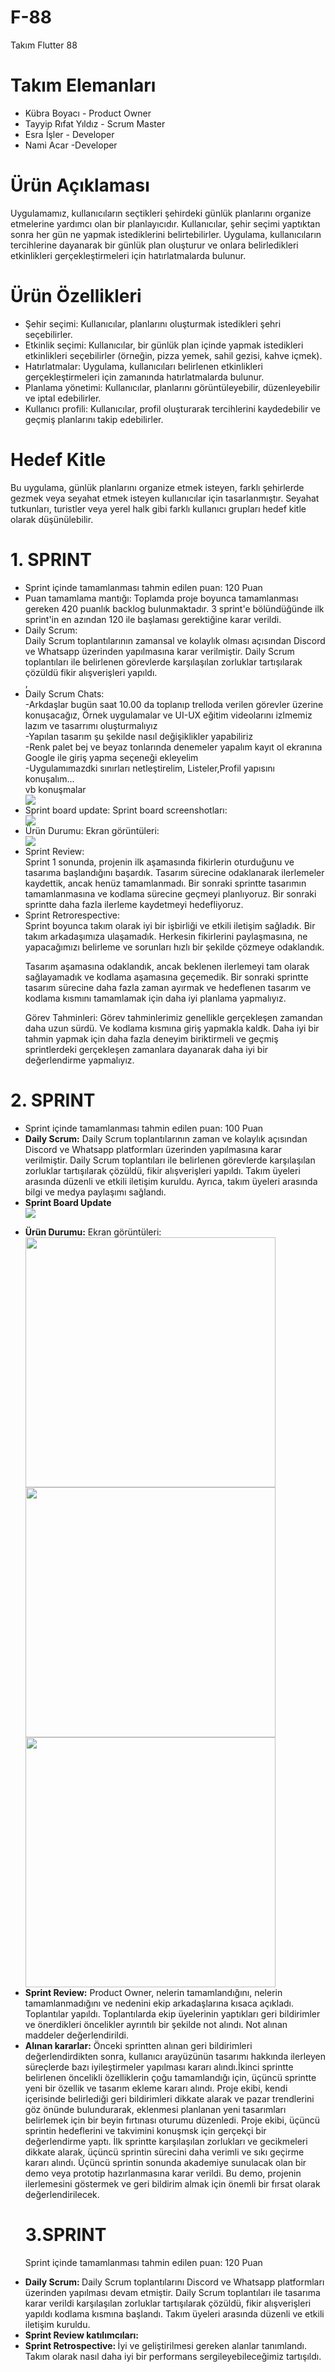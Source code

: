 # F-88
Takım Flutter 88

# Takım Elemanları

<ul>
<li> Kübra Boyacı - Product Owner </li> 
<li>Tayyip Rıfat Yıldız - Scrum Master </li>
<li>Esra İşler - Developer </li>
<li>Nami Acar -Developer </li>
    </ul>


# Ürün Açıklaması
Uygulamamız, kullanıcıların seçtikleri şehirdeki günlük planlarını organize etmelerine yardımcı olan bir planlayıcıdır. Kullanıcılar, şehir seçimi yaptıktan sonra her gün ne yapmak istediklerini belirtebilirler. Uygulama, kullanıcıların tercihlerine dayanarak bir günlük plan oluşturur ve onlara belirledikleri etkinlikleri gerçekleştirmeleri için hatırlatmalarda bulunur.
# Ürün Özellikleri

<ul>
<li>Şehir seçimi: Kullanıcılar, planlarını oluşturmak istedikleri şehri seçebilirler.</li>
<li>Etkinlik seçimi: Kullanıcılar, bir günlük plan içinde yapmak istedikleri etkinlikleri seçebilirler (örneğin, pizza yemek, sahil gezisi, kahve içmek).</li>
<li>Hatırlatmalar: Uygulama, kullanıcıları belirlenen etkinlikleri gerçekleştirmeleri için zamanında hatırlatmalarda bulunur.</li>
<li>Planlama yönetimi: Kullanıcılar, planlarını görüntüleyebilir, düzenleyebilir ve iptal edebilirler.</li>
<li>Kullanıcı profili: Kullanıcılar, profil oluşturarak tercihlerini kaydedebilir ve geçmiş planlarını takip edebilirler.</li>
</ul>

# Hedef Kitle
Bu uygulama, günlük planlarını organize etmek isteyen, farklı şehirlerde gezmek veya seyahat etmek isteyen kullanıcılar için tasarlanmıştır. Seyahat tutkunları, turistler veya yerel halk gibi farklı kullanıcı grupları hedef kitle olarak düşünülebilir.


# 1. SPRINT
<ul>
<li> Sprint içinde tamamlanması tahmin edilen puan: 120 Puan </li> 
<li>Puan tamamlama mantığı: Toplamda proje boyunca tamamlanması gereken 420 puanlık backlog bulunmaktadır. 3 sprint'e bölündüğünde ilk sprint'in en azından 120 ile başlaması gerektiğine karar verildi.</li>
<li>Daily Scrum:<br> Daily Scrum toplantılarının zamansal ve kolaylık olması açısından Discord ve Whatsapp  üzerinden yapılmasına karar verilmiştir. Daily Scrum toplantıları ile belirlenen görevlerde karşılaşılan zorluklar tartışılarak çözüldü fikir alışverişleri yapıldı.</li>,
    <li>Daily Scrum Chats:<br>
    -Arkdaşlar bugün saat 10.00 da toplanıp trelloda verilen görevler üzerine konuşacağız, Örnek uygulamalar ve UI-UX  eğitim videolarını izlmemiz lazım ve tasarrımı oluşturmalıyız<br>
    -Yapılan tasarım şu şekilde nasıl değişiklikler yapabiliriz<br>
    -Renk palet bej ve beyaz tonlarında denemeler yapalım kayıt ol ekranına Google ile giriş yapma seçeneği ekleyelim<br>
    -Uygulamımazdki sınırları netleştirelim, Listeler,Profil yapısını konuşalım...<br>
    vb konuşmalar</li>
     <img src="/assets/img/Scrum-meets.png">
 <li>Sprint board update: Sprint board screenshotları:</li> 
 <img src="/assets/img/sprint.png">
    <li>Ürün Durumu: Ekran görüntüleri:</li>
     <img src="/assets/img/figma-design.jpg">
    <li>Sprint Review: <br> Sprint 1 sonunda, projenin ilk aşamasında fikirlerin oturduğunu ve tasarıma başlandığını başardık. Tasarım sürecine odaklanarak ilerlemeler kaydettik, ancak henüz tamamlanmadı. Bir sonraki sprintte tasarımın tamamlanmasına ve kodlama sürecine geçmeyi planlıyoruz. Bir sonraki sprintte daha fazla ilerleme kaydetmeyi hedefliyoruz.</li>

<li>Sprint Retrorespective: <br>
Sprint boyunca takım olarak iyi bir işbirliği ve etkili iletişim sağladık. Bir takım arkadaşımıza ulaşamadık. Herkesin fikirlerini paylaşmasına, ne yapacağımızı belirleme ve sorunları hızlı bir şekilde çözmeye odaklandık.

Tasarım aşamasına odaklandık, ancak beklenen ilerlemeyi tam olarak sağlayamadık ve kodlama aşamasına geçemedik. Bir sonraki sprintte tasarım sürecine daha fazla zaman ayırmak ve hedeflenen tasarım ve kodlama kısmını tamamlamak için daha iyi planlama yapmalıyız.

Görev Tahminleri: Görev tahminlerimiz genellikle gerçekleşen zamandan daha uzun sürdü. Ve kodlama kısmına giriş yapmakla kaldk. Daha iyi bir tahmin yapmak için daha fazla deneyim biriktirmeli ve geçmiş sprintlerdeki gerçekleşen zamanlara dayanarak daha iyi bir değerlendirme yapmalıyız. </li>
</ul>


# 2. SPRINT

<ul>
       <li>Sprint içinde tamamlanması tahmin edilen puan: 100 Puan</li>
    <li><b>Daily Scrum:</b> Daily Scrum toplantılarının zaman ve kolaylık açısından Discord ve Whatsapp platformları üzerinden yapılmasına karar verilmiştir. Daily Scrum toplantıları ile belirlenen görevlerde karşılaşılan zorluklar tartışılarak çözüldü, fikir alışverişleri yapıldı. Takım üyeleri arasında düzenli ve etkili iletişim kuruldu. Ayrıca, takım üyeleri arasında bilgi ve medya paylaşımı sağlandı.</li>
    <li> <b>Sprint Board Update </b> </li>
    <img src="/assets/img/Sprint-2-board.png">
        </ul>
    <ul>
        <li><b>Ürün Durumu:</b> Ekran görüntüleri:</li>
    <img width="400px" height="400px" src="/assets/img/anasayfa-1.jpg">
    <img width="400px" height="400px" src="/assets/img/girisekrani.jpg">
    <img width="400px" height="400px" src="/assets/img/icerikekrani.jpg">
         
<li> <b>Sprint Review:</b> Product Owner, nelerin tamamlandığını, nelerin tamamlanmadığını ve nedenini ekip arkadaşlarına kısaca açıkladı. 
        Toplantılar yapıldı. Toplantılarda ekip üyelerinin yaptıkları geri bildirimler ve önerdikleri öncelikler ayrıntılı bir şekilde not alındı. Not alınan maddeler değerlendirildi. </li>
   
        
<li> <b>Alınan kararlar:</b> Önceki sprintten alınan geri bildirimleri değerlendirdikten sonra, kullanıcı arayüzünün tasarımı hakkında ilerleyen süreçlerde bazı iyileştirmeler yapılması kararı alındı.İkinci sprintte belirlenen öncelikli özelliklerin çoğu tamamlandığı için, üçüncü sprintte yeni bir özellik ve tasarım ekleme kararı alındı. Proje ekibi, kendi içerisinde belirlediği geri bildirimleri dikkate alarak ve pazar trendlerini göz önünde bulundurarak, eklenmesi planlanan yeni tasarımları belirlemek için bir beyin fırtınası oturumu düzenledi. Proje ekibi, üçüncü sprintin hedeflerini ve takvimini konuşmsk için gerçekçi bir değerlendirme yaptı. İlk sprintte karşılaşılan zorlukları ve gecikmeleri dikkate alarak, üçüncü sprintin sürecini daha verimli ve sıkı geçirme kararı alındı. 
Üçüncü sprintin sonunda akademiye sunulacak olan bir demo veya prototip hazırlanmasına karar verildi. Bu demo, projenin ilerlemesini göstermek ve geri bildirim almak için önemli bir fırsat olarak değerlendirilecek. </li>

# 3.SPRINT
<lib> Sprint içinde tamamlanması tahmin edilen puan: 120 Puan

 <li><b> Daily Scrum: </b> Daily Scrum toplantılarını Discord ve Whatsapp platformları üzerinden yapılması devam etmiştir. Daily Scrum toplantıları ile tasarıma karar verildi karşılaşılan zorluklar tartışılarak çözüldü, fikir alışverişleri yapıldı kodlama kısmına başlandı. Takım üyeleri arasında düzenli ve etkili iletişim kuruldu.

        
 <li><b> Sprint Review katılımcıları:</b> </li>
 <li> <b>Sprint Retrospective: </b> İyi ve geliştirilmesi gereken alanlar tanımlandı. Takım olarak nasıl daha iyi bir performans sergileyebileceğimiz tartışıldı.</li>
</ul>


